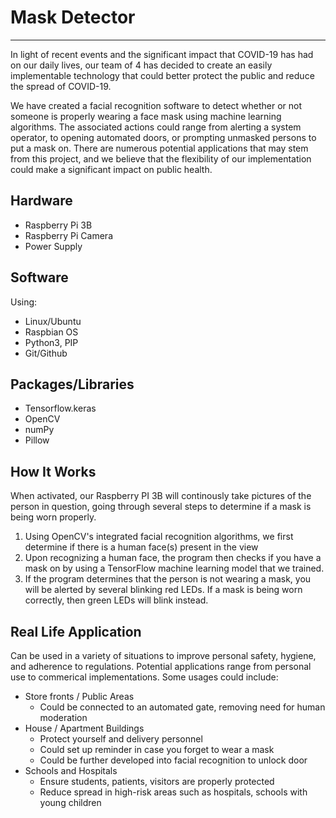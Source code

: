 # Mask Detector
---
In light of recent events and the significant impact that COVID-19 has had on our daily lives, our team of 4 has
decided to create an easily implementable technology that could better protect the public and reduce the spread of COVID-19. 

We have created a facial recognition software to detect whether or not someone is properly wearing a face mask using machine
learning algorithms. The associated actions could range from alerting a system operator, to opening automated doors, or 
prompting unmasked persons to put a mask on. There are numerous potential applications that may stem from this project, 
and we believe that the flexibility of our implementation could make a significant impact on public health.


## Hardware
- Raspberry Pi 3B 
- Raspberry Pi Camera
- Power Supply 

## Software
Using:
- Linux/Ubuntu
- Raspbian OS
- Python3, PIP
- Git/Github

## Packages/Libraries
- Tensorflow.keras
- OpenCV
- numPy
- Pillow


## How It Works
When activated, our Raspberry PI 3B will continously take pictures of the person in question, going through several steps
to determine if a mask is being worn properly.
1) Using OpenCV's integrated facial recognition algorithms, we first determine if there is a human face(s) present in the view
2) Upon recognizing a human face, the program then checks if you have a mask on by using a TensorFlow machine learning model
   that we trained. 
3) If the program determines that the person is not wearing a mask, you will be alerted by several blinking red LEDs. 
   If a mask is being worn correctly, then green LEDs will blink instead.


## Real Life Application
Can be used in a variety of situations to improve personal safety, hygiene, and adherence to regulations.
Potential applications range from personal use to commerical implementations. Some usages could include:

- Store fronts / Public Areas
    - Could be connected to an automated gate, removing need for human moderation 
- House / Apartment Buildings
    - Protect yourself and delivery personnel
    - Could set up reminder in case you forget to wear a mask
    - Could be further developed into facial recognition to unlock door
- Schools and Hospitals
    - Ensure students, patients, visitors are properly protected
    - Reduce spread in high-risk areas such as hospitals, schools with young children
